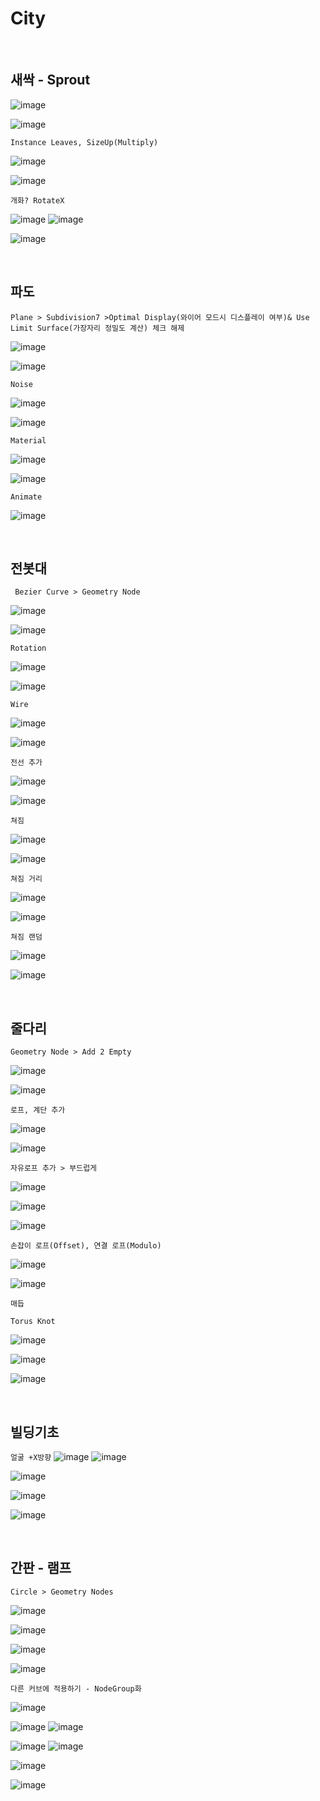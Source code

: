 City
==========

<br>

새싹 - Sprout
----------------

![image](https://user-images.githubusercontent.com/30430227/158773666-403fab9a-2f78-47a4-9941-1dc1966e8f2f.png)

![image](https://user-images.githubusercontent.com/30430227/158773739-c219dbb3-7cdd-4b73-bfc1-e4e223e02aa9.png)

`Instance Leaves, SizeUp(Multiply)`

![image](https://user-images.githubusercontent.com/30430227/158779049-a2d64be7-e720-4ab1-891a-a5b853897fd5.png)

![image](https://user-images.githubusercontent.com/30430227/158779437-5c2ef181-b5ca-4922-a242-2def3db17a1e.png)

`개화? RotateX`

![image](https://user-images.githubusercontent.com/30430227/158781846-cde52838-274d-4be4-8784-4011dfa1eac3.png)
![image](https://user-images.githubusercontent.com/30430227/158781880-841edfa4-9920-4988-95f5-669c68e500e7.png)

![image](https://user-images.githubusercontent.com/30430227/158781928-b7298bf2-4da2-481b-becb-f3ede45472e3.png)

<br>

파도 
-----

`Plane > Subdivision7 >Optimal Display(와이어 모드시 디스플레이 여부)& Use Limit Surface(가장자리 정밀도 계산) 체크 해제`

![image](https://user-images.githubusercontent.com/30430227/158923882-d19d6a0b-0b55-4b35-8c96-df817dee794d.png)

![image](https://user-images.githubusercontent.com/30430227/158923926-441de5e0-bb16-46e1-856c-8efc18c565b9.png)

`Noise`

![image](https://user-images.githubusercontent.com/30430227/158924734-8f6d09eb-1553-4a81-9f07-0a6db2f48e30.png)

![image](https://user-images.githubusercontent.com/30430227/158924784-3307a99a-5b13-4606-b4c5-2f4d70b45076.png)

`Material`

![image](https://user-images.githubusercontent.com/30430227/158925816-58a41c85-478e-4275-a219-509c08986776.png)

![image](https://user-images.githubusercontent.com/30430227/158926006-fd880d8a-92eb-4c42-aee6-59c24dfd61b7.png)

`Animate`

![image](https://user-images.githubusercontent.com/30430227/158926056-b6b24197-f39a-413e-927e-ed0c93ff664a.png)

<br>

전봇대
-------

` Bezier Curve > Geometry Node`

![image](https://user-images.githubusercontent.com/30430227/158927747-407e01cc-c6aa-45dd-9ad2-16aa759d09ee.png)

![image](https://user-images.githubusercontent.com/30430227/158927772-ff969bfb-cd6d-4210-8948-181451857904.png)

`Rotation`

![image](https://user-images.githubusercontent.com/30430227/158928347-377455e7-4588-4323-bcbd-f90dc9e3eb3d.png)

![image](https://user-images.githubusercontent.com/30430227/158928360-b5e6ec2a-3937-4e9f-8f35-7dd3256ffd09.png)

`Wire`

![image](https://user-images.githubusercontent.com/30430227/158937790-2f7b37be-de34-441b-be0e-236de5f409a5.png)

![image](https://user-images.githubusercontent.com/30430227/158938012-729ef97f-c391-48da-89cf-1dac955f09b4.png)

`전선 추가`

![image](https://user-images.githubusercontent.com/30430227/158938367-21a86728-fcb7-44d3-8c60-9d379c8e5d85.png)

![image](https://user-images.githubusercontent.com/30430227/158938390-10b8cddd-ab75-47e5-9fb0-3d77507f910f.png)

`쳐짐`

![image](https://user-images.githubusercontent.com/30430227/158938797-aca0f713-ee31-4c3d-a55d-77cc0bd5172f.png)

![image](https://user-images.githubusercontent.com/30430227/158938820-2e941a9a-9455-4d42-9e65-0cb5d14147c0.png)

`쳐짐 거리`

![image](https://user-images.githubusercontent.com/30430227/158939035-273fbe23-e9ac-487d-b45c-dc1cbcd9c4ae.png)

![image](https://user-images.githubusercontent.com/30430227/158939065-9f763cbb-6b9b-460f-bced-7d665af328f3.png)

`쳐짐 랜덤`

![image](https://user-images.githubusercontent.com/30430227/158939328-91d90895-9895-43f0-916d-fb1a9f89acd8.png)

![image](https://user-images.githubusercontent.com/30430227/158939308-b95f5428-c609-4eaa-9968-6760d3e5cbf5.png)

<br>


줄다리
---------

`Geometry Node > Add 2 Empty`

![image](https://user-images.githubusercontent.com/30430227/158941839-03c1a4a0-4625-4da8-a679-459705f7e79a.png)

![image](https://user-images.githubusercontent.com/30430227/158942038-2d0e9218-10df-434b-abd2-c505feb84ac4.png)

`로프, 계단 추가`

![image](https://user-images.githubusercontent.com/30430227/158942702-30e6e6ed-4ffc-485f-adff-c72a98708224.png)

![image](https://user-images.githubusercontent.com/30430227/158942721-b5cbc60a-eda7-411e-b122-b152ccf4f8fe.png)

`자유로프 추가 > 부드럽게`

![image](https://user-images.githubusercontent.com/30430227/158943163-1963814d-7322-4043-890f-528ccfadfc97.png)

![image](https://user-images.githubusercontent.com/30430227/158943217-209bf2f1-6962-42c9-bbcf-4bc8515eb5b0.png)

![image](https://user-images.githubusercontent.com/30430227/158943378-185ddbce-c755-4fdd-99a2-81cf6f3fa90d.png)

`손잡이 로프(Offset), 연결 로프(Modulo)`

![image](https://user-images.githubusercontent.com/30430227/158944106-e7d1ff4e-db05-427e-ac7b-532d4fb23464.png)

![image](https://user-images.githubusercontent.com/30430227/158944132-f4935445-1a7b-46db-ba4d-ecdf5112769f.png)

`매듭 `

`Torus Knot`

![image](https://user-images.githubusercontent.com/30430227/142752805-79350bd6-c002-47c1-baec-73745528df2a.png)

![image](https://user-images.githubusercontent.com/30430227/142752818-a62ec78f-60b5-49d9-8205-7abb066fb62a.png)

![image](https://user-images.githubusercontent.com/30430227/142752871-5308a9cd-38a4-4939-ae54-a8766b1b635b.png)

<br>

빌딩기초
---------

`얼굴 +X방향`
![image](https://user-images.githubusercontent.com/30430227/158577223-0da26d90-15b0-4910-a305-32da49d00bb5.png)
![image](https://user-images.githubusercontent.com/30430227/158575120-ef663692-51f0-4fe1-8cc3-ae6ad163b655.png)

![image](https://user-images.githubusercontent.com/30430227/158575156-28ebfae4-7b86-473b-b099-1e5f0c3556d9.png)

![image](https://user-images.githubusercontent.com/30430227/144708458-f78a1cc1-3951-4d89-98dd-36599cae91d2.png)

![image](https://user-images.githubusercontent.com/30430227/146309669-637ff988-dcbf-4600-af07-85cf2b2b1c18.png)

<br>

간판 - 램프 
----------

`Circle > Geometry Nodes`

![image](https://user-images.githubusercontent.com/30430227/158961783-55364009-c1b5-45c7-a6db-843b40e73b3e.png)

![image](https://user-images.githubusercontent.com/30430227/158961889-7bea3568-d47a-4365-8f8d-9dc0fc82d5ff.png)

![image](https://user-images.githubusercontent.com/30430227/158963192-e46e7c1b-2927-4a31-b3a5-b0a3a8945388.png)

![image](https://user-images.githubusercontent.com/30430227/158963215-1cd333bf-2d4c-453f-b9b3-99a616d69a72.png)

`다른 커브에 적용하기 - NodeGroup화`

![image](https://user-images.githubusercontent.com/30430227/158964986-c419c18e-04d8-496d-9924-e673e2a73754.png)

![image](https://user-images.githubusercontent.com/30430227/158965178-c3390362-0f1d-4b7f-ace6-3f5c59b9f354.png)
![image](https://user-images.githubusercontent.com/30430227/158965146-ebe7baad-00d5-4c06-a5f9-6719a00f3fa5.png)

![image](https://user-images.githubusercontent.com/30430227/158965237-cbfddfb0-e1f5-4e30-8bec-f9793d9ded9c.png)
![image](https://user-images.githubusercontent.com/30430227/158965258-2c6a34d9-5682-41c5-a17c-f278f88e20ed.png)

![image](https://user-images.githubusercontent.com/30430227/158965881-93ad5465-bb6d-49d8-949a-79348ec8cb7c.png)

![image](https://user-images.githubusercontent.com/30430227/158965917-a89ce29d-e0b2-4b24-a90b-e6c4d0d012c9.png)







  






